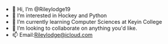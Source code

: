 - 👋 Hi, I’m @Rileylodge19
- 👀 I’m interested in Hockey and Python
- 🌱 I’m currently learning Computer Sciences at Keyin College
- 💞️ I’m looking to collaborate on anything you'd like.
- 📫 Email:Rileylodge@icloud.com

<!---
Rileylodge19/Rileylodge19 is a ✨ special ✨ repository because its `README.md` (this file) appears on your GitHub profile.
You can click the Preview link to take a look at your changes.
--->
